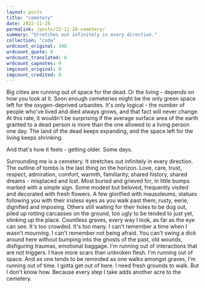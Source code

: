 ```yaml
---
layout: posts
title: "cemetery"
date: 2022-11-28
permalink: /posts/22-11-28-cemetery/
summary: "Stretches out infinitely in every direction."
collection: "coda"
wrdcount_original: 348
wrdcount_quote: 0
wrdcount_translated: 0
wrdcount_capnotes: 0
imgcount_original: 0
imgcount_credited: 0
---
```

Big cities are running out of space for the dead. Or the living - depends on how you look at it. Soon enough cemeteries might be the only green space left for the oxygen-deprived urbanites. It's only logical - the number of people who've lived and died always grows, and that fact will never change. At this rate, it wouldn't be surprising if the average surface area of the earth granted to a dead person is more than the one allowed to a living person one day. The land of the dead keeps expanding, and the space left for the living keeps shrinking.

And that's how it feels - getting older. Some days.

Surrounding me is a cemetery. It stretches out infinitely in every direction. The outline of tombs is the last thing on the horizon. Love, care, trust, respect, admiration, comfort, warmth, familiarity, shared history, shared dreams - misplaced and lost. Most buried and grieved for, in little bumps marked with a simple sign. Some modest but beloved, frequently visited and decorated with fresh flowers. A few glorified with mausoleums, statues following you with their irisless eyes as you walk past them, rusty, eerie, dignified and imposing. Others still waiting for their holes to be dug out, piled up rotting carcasses on the ground, too ugly to be tended to just yet, stinking up the place. Countless graves, every way I look, as far as the eye can see. It's too crowded. It's too many. I can't remember a time when I wasn't mourning. I can't remember not being afraid. You can't swing a dick around here without bumping into the ghosts of the past, old wounds, disfiguring traumas, emotional baggage. I'm running out of interactions that are not triggers. I have more scars than unbroken flesh. I'm running out of space. And as one tends to be reminded as one walks amongst graves, I'm running out of time. I gotta get out of here. I need fresh grounds to walk. But I don't know how. Because every step I take adds another acre to the cemetery.
